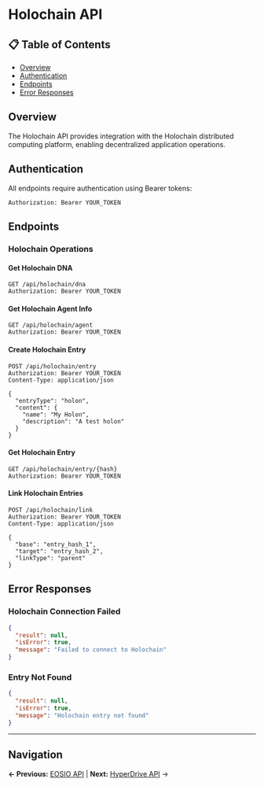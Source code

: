 # Holochain API

## 📋 **Table of Contents**

- [Overview](#overview)
- [Authentication](#authentication)
- [Endpoints](#endpoints)
- [Error Responses](#error-responses)

## Overview

The Holochain API provides integration with the Holochain distributed computing platform, enabling decentralized application operations.

## Authentication

All endpoints require authentication using Bearer tokens:

```http
Authorization: Bearer YOUR_TOKEN
```

## Endpoints

### Holochain Operations

#### Get Holochain DNA
```http
GET /api/holochain/dna
Authorization: Bearer YOUR_TOKEN
```

#### Get Holochain Agent Info
```http
GET /api/holochain/agent
Authorization: Bearer YOUR_TOKEN
```

#### Create Holochain Entry
```http
POST /api/holochain/entry
Authorization: Bearer YOUR_TOKEN
Content-Type: application/json

{
  "entryType": "holon",
  "content": {
    "name": "My Holon",
    "description": "A test holon"
  }
}
```

#### Get Holochain Entry
```http
GET /api/holochain/entry/{hash}
Authorization: Bearer YOUR_TOKEN
```

#### Link Holochain Entries
```http
POST /api/holochain/link
Authorization: Bearer YOUR_TOKEN
Content-Type: application/json

{
  "base": "entry_hash_1",
  "target": "entry_hash_2",
  "linkType": "parent"
}
```

## Error Responses

### Holochain Connection Failed
```json
{
  "result": null,
  "isError": true,
  "message": "Failed to connect to Holochain"
}
```

### Entry Not Found
```json
{
  "result": null,
  "isError": true,
  "message": "Holochain entry not found"
}
```

---

## Navigation

**← Previous:** [EOSIO API](EOSIO-API.md) | **Next:** [HyperDrive API](HyperDrive-API.md) →

